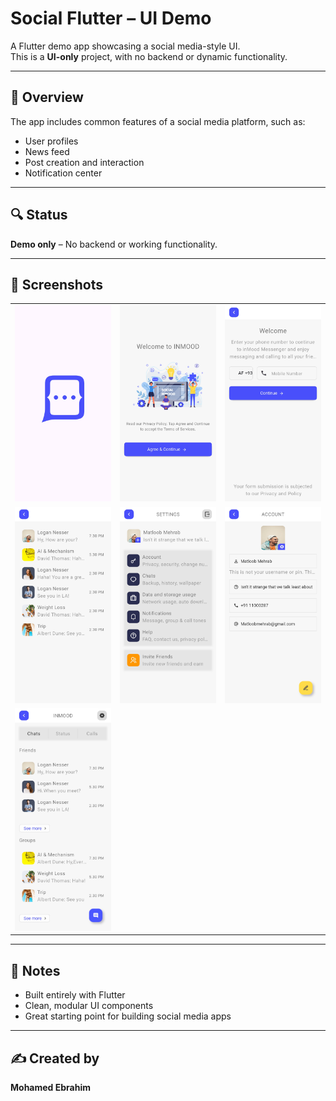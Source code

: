 # Social Flutter – UI Demo

A Flutter demo app showcasing a social media-style UI.  
This is a **UI-only** project, with no backend or dynamic functionality.

---

## 📱 Overview

The app includes common features of a social media platform, such as:

- User profiles
- News feed
- Post creation and interaction
- Notification center

---

## 🔍 Status

**Demo only** – No backend or working functionality.

---

## 📸 Screenshots

<table>
  <tr>
    <td><img src="ScreenShots/1.jpg" width="220"/></td>
    <td><img src="ScreenShots/2.jpg" width="220"/></td>
    <td><img src="ScreenShots/3.jpg" width="220"/></td>
  </tr>
  <tr>
    <td><img src="ScreenShots/7.jpg" width="220"/></td>
    <td><img src="ScreenShots/5.jpg" width="220"/></td>
    <td><img src="ScreenShots/6.jpg" width="220"/></td>
  </tr>
  <tr>
    <td><img src="ScreenShots/4.jpg" width="220"/></td>
    <td></td>
    <td></td>
  </tr>
</table>

---

## 📝 Notes

- Built entirely with Flutter
- Clean, modular UI components
- Great starting point for building social media apps

---

## ✍️ Created by

**Mohamed Ebrahim**
